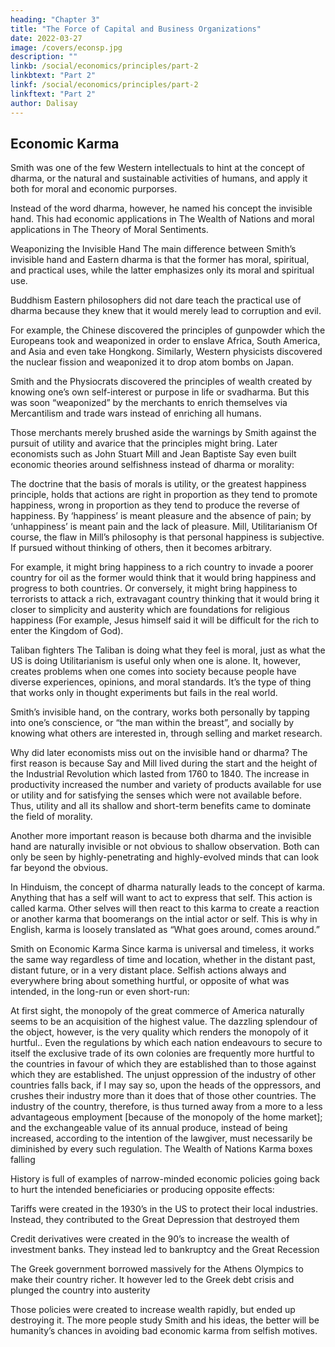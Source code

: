 ```yaml
---
heading: "Chapter 3"
title: "The Force of Capital and Business Organizations"
date: 2022-03-27
image: /covers/econsp.jpg
description: ""
linkb: /social/economics/principles/part-2
linkbtext: "Part 2"
linkf: /social/economics/principles/part-2
linkftext: "Part 2"
author: Dalisay
---
```




## Economic Karma

Smith was one of the few Western intellectuals to hint at the concept of dharma, or the natural and sustainable activities of humans, and apply it both for moral and economic purporses.

Instead of the word dharma, however, he named his concept the invisible hand. This had economic applications in The Wealth of Nations and moral applications in The Theory of Moral Sentiments.

Weaponizing the Invisible Hand
The main difference between Smith’s invisible hand and Eastern dharma is that the former has moral, spiritual, and practical uses, while the latter emphasizes only its moral and spiritual use.

Buddhism
Eastern philosophers did not dare teach the practical use of dharma because they knew that it would merely lead to corruption and evil.

For example, the Chinese discovered the principles of gunpowder which the Europeans took and weaponized in order to enslave Africa, South America, and Asia and even take Hongkong. Similarly, Western physicists discovered the nuclear fission and weaponized it to drop atom bombs on Japan.

Smith and the Physiocrats discovered the principles of wealth created by knowing one’s own self-interest or purpose in life or svadharma. But this was soon “weaponized” by the merchants to enrich themselves via Mercantilism and trade wars instead of enriching all humans.

Those merchants merely brushed aside the warnings by Smith against the pursuit of utility and avarice that the principles might bring. Later economists such as John Stuart Mill and Jean Baptiste Say even built economic theories around selfishness instead of dharma or morality:

The doctrine that the basis of morals is utility, or the greatest happiness principle, holds that actions are right in proportion as they tend to promote happiness, wrong in proportion as they tend to produce the reverse of happiness. By ‘happiness’ is meant pleasure and the absence of pain; by ‘unhappiness’ is meant pain and the lack of pleasure.
Mill, Utilitarianism
Of course, the flaw in Mill’s philosophy is that personal happiness is subjective. If pursued without thinking of others, then it becomes arbitrary.

For example, it might bring happiness to a rich country to invade a poorer country for oil as the former would think that it would bring happiness and progress to both countries. Or conversely, it might bring happiness to terrorists to attack a rich, extravagant country thinking that it would bring it closer to simplicity and austerity which are foundations for religious happiness (For example, Jesus himself said it will be difficult for the rich to enter the Kingdom of God).

Taliban fighters
The Taliban is doing what they feel is moral, just as what the US is doing
Utilitarianism is useful only when one is alone. It, however, creates problems when one comes into society because people have diverse experiences, opinions, and moral standards. It’s the type of thing that works only in thought experiments but fails in the real world.

Smith’s invisible hand, on the contrary, works both personally by tapping into one’s conscience, or “the man within the breast”, and socially by knowing what others are interested in, through selling and market research.

Why did later economists miss out on the invisible hand or dharma?
The first reason is because Say and Mill lived during the start and the height of the Industrial Revolution which lasted from 1760 to 1840. The increase in productivity increased the number and variety of products available for use or utility and for satisfying the senses which were not available before. Thus, utility and all its shallow and short-term benefits came to dominate the field of morality.

Another more important reason is because both dharma and the invisible hand are naturally invisible or not obvious to shallow observation. Both can only be seen by highly-penetrating and highly-evolved minds that can look far beyond the obvious.

In Hinduism, the concept of dharma naturally leads to the concept of karma. Anything that has a self will want to act to express that self. This action is called karma. Other selves will then react to this karma to create a reaction or another karma that boomerangs on the intial actor or self. This is why in English, karma is loosely translated as “What goes around, comes around.”

Smith on Economic Karma
Since karma is universal and timeless, it works the same way regardless of time and location, whether in the distant past, distant future, or in a very distant place. Selfish actions always and everywhere bring about something hurtful, or opposite of what was intended, in the long-run or even short-run:

At first sight, the monopoly of the great commerce of America naturally seems to be an acquisition of the highest value. The dazzling splendour of the object, however, is the very quality which renders the monopoly of it hurtful..
Even the regulations by which each nation endeavours to secure to itself the exclusive trade of its own colonies are frequently more hurtful to the countries in favour of which they are established than to those against which they are established.
The unjust oppression of the industry of other countries falls back, if I may say so, upon the heads of the oppressors, and crushes their industry more than it does that of those other countries. The industry of the country, therefore, is thus turned away from a more to a less advantageous employment [because of the monopoly of the home market]; and the exchangeable value of its annual produce, instead of being increased, according to the intention of the lawgiver, must necessarily be diminished by every such regulation.
The Wealth of Nations
Karma boxes falling

History is full of examples of narrow-minded economic policies going back to hurt the intended beneficiaries or producing opposite effects:

Tariffs were created in the 1930’s in the US to protect their local industries. Instead, they contributed to the Great Depression that destroyed them

Credit derivatives were created in the 90’s to increase the wealth of investment banks. They instead led to bankruptcy and the Great Recession

The Greek government borrowed massively for the Athens Olympics to make their country richer. It however led to the Greek debt crisis and plunged the country into austerity

Those policies were created to increase wealth rapidly, but ended up destroying it. The more people study Smith and his ideas, the better will be humanity’s chances in avoiding bad economic karma from selfish motives.

